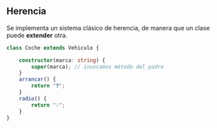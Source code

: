 ## Herencia

Se implementa un sistema clásico de herencia, de manera que un clase puede **extender** otra.

```ts
class Coche extends Vehiculo {

    constructor(marca: string) {
        super(marca); // invocamos método del padre
    }
    arrancar() {
        return "❓";
    }
    radio() {
        return "🎶";
    }
}
```
